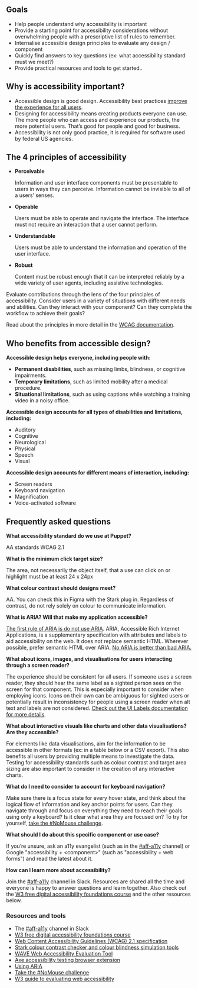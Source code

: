## Goals

- Help people understand why accessibility is important
- Provide a starting point for accessibility considerations without overwhelming people with a prescriptive list of rules to remember.
- Internalise accessible design principles to evaluate any design / component
- Quickly find answers to key questions (ex: what accessibility standard must we meet?)
- Provide practical resources and tools to get started..

## Why is accessibility important?

- Accessible design is good design. Accessibility best practices [improve the experience for all users](https://www.w3.org/WAI/business-case/#groups).
- Designing for accessibility means creating products everyone can use. The more people who can access and experience our products, the more potential users. That’s good for people and good for business.
- Accessibility is not only good practice, it is required for software used by federal US agencies.

## The 4 principles of accessibility

- **Perceivable**

  Information and user interface components must be presentable to users in ways they can perceive. Information cannot be invisible to all of a users’ senses.

- **Operable**

  Users must be able to operate and navigate the interface. The interface must not require an interaction that a user cannot perform.

- **Understandable**

  Users must be able to understand the information and operation of the user interface.

- **Robust**

  Content must be robust enough that it can be interpreted reliably by a wide variety of user agents, including assistive technologies.

Evaluate contributions through the lens of the four principles of accessibility. Consider users in a variety of situations with different needs and abilities. Can they interact with your component? Can they complete the workflow to achieve their goals?

Read about the principles in more detail in the [WCAG documentation](https://www.w3.org/WAI/WCAG21/Understanding/intro#understanding-the-four-principles-of-accessibility).

## Who benefits from accessible design?

**Accessible design helps everyone, including people with:**

- **Permanent disabilities**, such as missing limbs, blindness, or cognitive impairments.
- **Temporary limitations**, such as limited mobility after a medical procedure.
- **Situational limitations**, such as using captions while watching a training video in a noisy office.

**Accessible design accounts for all types of disabilities and limitations, including:**

- Auditory
- Cognitive
- Neurological
- Physical
- Speech
- Visual

**Accessible design accounts for different means of interaction, including:**

- Screen readers
- Keyboard navigation
- Magnification
- Voice-activated software

## Frequently asked questions

**What accessibility standard do we use at Puppet?**

AA standards WCAG 2.1

**What is the minimum click target size?**

The area, not necessarily the object itself, that a use can click on or highlight must be at least 24 x 24px

**What colour contrast should designs meet?**

AA. You can check this in Figma with the Stark plug in. Regardless of contrast, do not rely solely on colour to communicate information.

**What is ARIA? Will that make my application accessible?**

[The first rule of ARIA is do not use ARIA](https://www.w3.org/TR/using-aria/#rule1). ARIA, Accessible Rich Internet Applications, is a supplementary specification with attributes and labels to aid accessibility on the web. It does not replace semantic HTML. Wherever possible, prefer semantic HTML over ARIA. [No ARIA is better than bad ARIA.](https://developer.mozilla.org/en-US/docs/Web/Accessibility/ARIA)

**What about icons, images, and visualisations for users interacting through a screen reader?**

The experience should be consistent for all users. If someone uses a screen reader, they should hear the same label as a sighted person sees on the screen for that component. This is especially important to consider when employing icons. Icons on their own can be ambiguous for sighted users or potentially result in inconsistency for people using a screen reader when alt text and labels are not considered. [Check out the UI Labels documentation for more details](https://docs.google.com/document/d/14lUYKUkQ9eljg4-Cxa1m2gD3zJTEZ1oObo3dt9IgSwg/edit?usp=sharing).

**What about interactive visuals like charts and other data visualisations? Are they accessible?**

For elements like data visualisations, aim for the information to be accessible in other formats (ex: in a table below or a CSV export). This also benefits all users by providing multiple means to investigate the data. Testing for accessibility standards such as colour contrast and target area sizing are also important to consider in the creation of any interactive charts.

**What do I need to consider to account for keyboard navigation?**

Make sure there is a focus state for every hover state, and think about the logical flow of information and key anchor points for users. Can they navigate through and focus on everything they need to reach their goals using only a keyboard? Is it clear what area they are focused on? To try for yourself, [take the #NoMouse challenge](https://www.nomouse.org/).

**What should I do about this specific component or use case?**

If you’re unsure, ask an a11y evangelist (such as in the [#aff-a11y](https://puppet.slack.com/archives/CF8914CFM) channel) or Google "accessibility + &lt;component>" (such as "accessibility + web forms") and read the latest about it.

**How can I learn more about accessibility?**

Join the [#aff-a11y](https://puppet.slack.com/archives/CF8914CFM) channel in Slack. Resources are shared all the time and everyone is happy to answer questions and learn together. Also check out the [W3 free digital accessibility foundations course](https://www.w3.org/WAI/fundamentals/foundations-course/) and the other resources below.

### Resources and tools

- The [#aff-a11y](https://puppet.slack.com/archives/CF8914CFM) channel in Slack
- [W3 free digital accessibility foundations course](https://www.w3.org/WAI/fundamentals/foundations-course/)
- [Web Content Accessibility Guidelines (WCAG) 2.1 specification](https://www.w3.org/TR/WCAG21/)
- [Stark colour contrast checker and colour blindness simulation tools](https://www.getstark.co/)
- [WAVE Web Accessibility Evaluation Tool](https://wave.webaim.org/)
- [Axe accessibility testing browser extension](https://www.deque.com/axe/)
- [Using ARIA](https://www.w3.org/TR/using-aria/)
- [Take the #NoMouse challenge](https://www.nomouse.org/)
- [W3 guide to evaluating web accessibility](https://www.w3.org/WAI/test-evaluate/)
